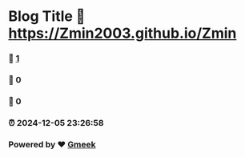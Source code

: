 # Blog Title :link: https://Zmin2003.github.io/Zmin 
### :page_facing_up: [1](https://Zmin2003.github.io/Zmin/tag.html) 
### :speech_balloon: 0 
### :hibiscus: 0 
### :alarm_clock: 2024-12-05 23:26:58 
### Powered by :heart: [Gmeek](https://github.com/Meekdai/Gmeek)
